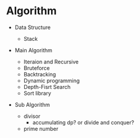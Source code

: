 # Algorithm

- Data Structure
  - Stack

- Main Algorithm
  - Iteraion and Recursive
  - Bruteforce
  - Backtracking
  - Dynamic programming
  - Depth-Fisrt Search
  - Sort library

- Sub Algorithm
  - divisor
    - accumulating dp? or divide and conquer?
  - prime number
